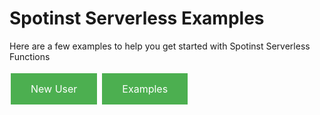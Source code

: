 # Spotinst Serverless Examples


Here are a few examples to help you get started with Spotinst Serverless Functions

<style>
.button {
    background-color: #4CAF50;
    border: none;
    color: white;
    padding: 15px 32px;
    text-align: center;
    text-decoration: none;
    display: inline-block;
    font-size: 16px;
    margin: 4px 2px;
    cursor: pointer;
}
.button-group{
    margin: auto;
}
</style>

<div class="button-group">
<a href="./new-user" class="button">New User</a>
<a href="examples" class="button">Examples</a>
</div>